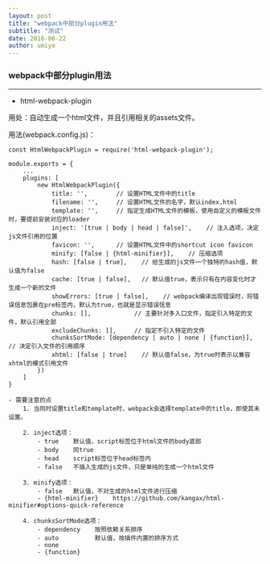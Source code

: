 ```yaml
---
layout: post
title: "webpack中部分plugin用法"
subtitle: "测试"
date: 2016-06-22
author: umiyo
---
```

### webpack中部分plugin用法
---
- html-webpack-plugin

用处：自动生成一个html文件，并且引用相关的assets文件。

用法(webpack.config.js)：

```
const HtmlWebpackPlugin = require('html-webpack-plugin');

module.exports = {
    ...
    plugins: [
        new HtmlWebpackPlugin({
            title: '',        // 设置HTML文件中的title
            filename: '',     // 设置HTML文件的名字，默认index.html
            template: '',     // 指定生成HTML文件的模板，使用自定义的模板文件时，要提前安装对应的loader
            inject: '[true | body | head | false]',    // 注入选项，决定js文件引用的位置
            favicon: '',      // 设置HTML文件中的shortcut icon favicon
            minify: [false | {html-minifier}],    // 压缩选项
            hash: [false | true],    // 给生成的js文件一个独特的hash值，默认值为false
            cache: [true | false],   // 默认值true，表示只有在内容变化时才生成一个新的文件
            showErrors: [true | false],    // webpack编译出现错误时，将错误信息包裹在pre标签内，默认为true，也就是显示错误信息
            chunks: [],            // 主要针对多入口文件，指定引入特定的文件，默认引用全部
            excludeChunks: [],     // 指定不引入特定的文件
            chunksSortMode: [dependency | auto | none | {function}],    // 决定引入文件的引用顺序
            xhtml: [false | true]    // 默认值false，为true时表示以兼容xhtml的模式引用文件
        })
    ]
}
```

    - 需要注意的点
        1. 当同时设置title和template时，webpack会选择template中的title，即使其未设置。

        2. inject选项：
            - true    默认值，script标签位于html文件的body底部
            - body    同true
            - head    script标签位于head标签内
            - false   不插入生成的js文件，只是单纯的生成一个html文件

        3. minify选项：
            - false   默认值，不对生成的html文件进行压缩
            - {html-minifier}    https://github.com/kangax/html-minifier#options-quick-reference

        4. chunksSortMode选项：
            - dependency    按照依赖关系排序
            - auto          默认值，按插件内置的排序方式
            - none    
            - {function}
